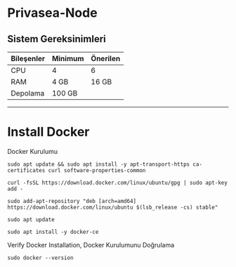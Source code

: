 # Privasea-Node

## **Sistem Gereksinimleri**

| Bileşenler  | Minimum      | **Önerilen**  |
|-------------|--------------|---------------|
| CPU         | 4            | 6             |
| RAM         | 4 GB         | 16 GB         |
| Depolama    | 100 GB       |               |

---


# Install Docker 
Docker Kurulumu

```
sudo apt update && sudo apt install -y apt-transport-https ca-certificates curl software-properties-common
```

```
curl -fsSL https://download.docker.com/linux/ubuntu/gpg | sudo apt-key add -
```

```
sudo add-apt-repository "deb [arch=amd64] https://download.docker.com/linux/ubuntu $(lsb_release -cs) stable"
```

```
sudo apt update
```

```
sudo apt install -y docker-ce
```

Verify Docker Installation,
Docker Kurulumunu Doğrulama


```
sudo docker --version
```










